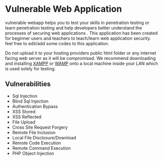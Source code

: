 # Vulnerable Web Application
<p>vulnerable webapp helps you to test your skills in penetration testing or learn penetration testing and help developers better understand the processes of securing web applications . This application has been created for beginner users and teachers to teach/learn web application security. feel free to edit/add some codes to this application.</p>
      <div class="alert alert-warning">Do not upload it to your hosting providers public html folder or any internet facing web server as it will be compromised. We recommend downloading and installing <a href="https://www.apachefriends.org/index.html">XAMPP</a> or <a href="http://www.wampserver.com/en/">WAMP</a> onto a local machine inside your LAN which is used solely for testing.</div>
      <h2>Vulnerabilities</h2>
			
<ul>
	<li>Sql Injection</li>
	<li>Blind Sql Injection</li>
	<li>Authentication Bypass</li>
	<li>XSS Stored</li>
	<li>XSS Reflected</li>
	<li>File Upload</li>
	<li>Cross Site Request Forgery</li>
	<li>Remote File Inclusion</a></li>
	<li>Local File Disclosure/Download</li>
	<li>Remote Code Execution</li>
	<li>Remote Command Execution</li>
	<li>PHP Object Injection</li>

</ul>

